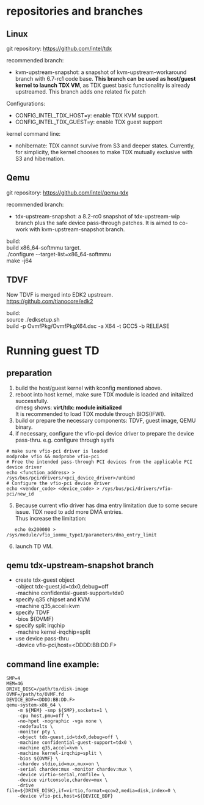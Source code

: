 repositories and branches
=========================
Linux
-----
git repository:
https://github.com/intel/tdx

recommended branch:
- kvm-upstream-snapshot: a snapshot of kvm-upstream-workaround branch with 6.7-rc1 code base. **This branch can be used as host/guest kernel to launch TDX VM**, as TDX guest basic functionality is already upstreamed. This branch adds one related fix patch

Configurations:
- CONFIG_INTEL_TDX_HOST=y: enable TDX KVM support.
- CONFIG_INTEL_TDX_GUEST=y: enable TDX guest support

kernel command line:
- nohibernate: TDX cannot survive from S3 and deeper states. Currently, for simplicity, the kernel chooses to make TDX mutually exclusive with S3 and hibernation.

Qemu
----
git repository:
https://github.com/intel/qemu-tdx

recommended branch:
- tdx-upstream-snapshot: a 8.2-rc0 snapshot of tdx-upstream-wip branch plus the safe device pass-through patches. It is aimed to co-work with kvm-upstream-snapshot branch.

build:  
build x86_64-softmmu target.  
./configure --target-list=x86_64-softmmu  
make -j64

TDVF
----
Now TDVF is merged into EDK2 upstream.
https://github.com/tianocore/edk2

build:  
source ./edksetup.sh  
build -p OvmfPkg/OvmfPkgX64.dsc -a X64 -t GCC5 -b RELEASE

Running guest TD
================
preparation
-----------
1. build the host/guest kernel with kconfig mentioned above.
2. reboot into host kernel, make sure TDX module is loaded and initailzed successfully.  
   dmesg shows: **virt/tdx: module initialized**  
   It is recommended to load TDX module through BIOS(IFWI).  
3. build or prepare the necessary components: TDVF, guest image, QEMU binary.
4. if necessary, configure the vfio-pci device driver to prepare the device pass-thru. e.g. configure through sysfs
```
# make sure vfio-pci driver is loaded
modprobe vfio && modprobe vfio-pci
# Free the intended pass-through PCI devices from the applicable PCI device driver
echo <function_address> > /sys/bus/pci/drivers/<pci_device_driver>/unbind
# Configure the vfio-pci device driver
echo <vendor_code> <device_code> > /sys/bus/pci/drivers/vfio-pci/new_id
```
5. Because current vfio driver has dma entry limitation due to some secure issue. TDX need to add more DMA entries.  
   Thus increase the limitation:  
```
   echo 0x200000 > /sys/module/vfio_iommu_type1/parameters/dma_entry_limit
```
6. launch TD VM.

qemu tdx-upstream-snapshot branch
---------------------------------
- create tdx-guest object  
  -object tdx-guest,id=tdx0,debug=off  
  -machine confidential-guest-support=tdx0
- specify q35 chipset and KVM  
  -machine q35,accel=kvm
- specify TDVF  
  -bios ${OVMF}
- specify split irqchip  
  -machine kernel-irqchip=split 
- use device pass-thru  
  -device vfio-pci,host=\<DDDD:BB:DD.F\>

command line example:
---------------------

```
SMP=4
MEM=4G
DRIVE_DISC=/path/to/disk-image
OVMF=/path/to/OVMF.fd
DEVICE_BDF=<DDDD:BB:DD.F>
qemu-system-x86_64 \
    -m ${MEM} -smp ${SMP},sockets=1 \
    -cpu host,pmu=off \
    -no-hpet -nographic -vga none \
    -nodefaults \
    -monitor pty \
    -object tdx-guest,id=tdx0,debug=off \
    -machine confidential-guest-support=tdx0 \
    -machine q35,accel=kvm \
    -machine kernel-irqchip=split \
    -bios ${OVMF} \
    -chardev stdio,id=mux,mux=on \
    -serial chardev:mux -monitor chardev:mux \
    -device virtio-serial,romfile= \
    -device virtconsole,chardev=mux \
    -drive file=${DRIVE_DISK},if=virtio,format=qcow2,media=disk,index=0 \
    -device vfio-pci,host=${DEVICE_BDF}
```